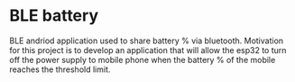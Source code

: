 # BLE battery
BLE andriod application used to share battery % via bluetooth. Motivation for this project is to develop an application that will allow the esp32 to turn off the power supply to mobile phone when the battery % of the mobile reaches the threshold limit.
